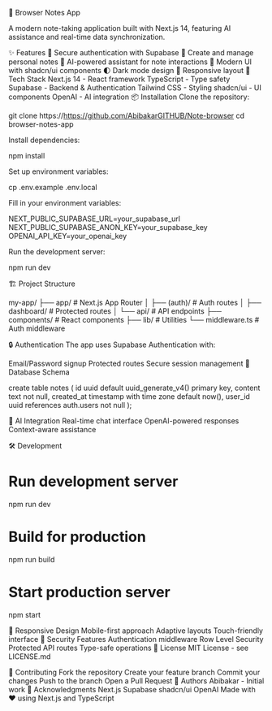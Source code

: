 📝 Browser Notes App

A modern note-taking application built with Next.js 14, featuring AI assistance and real-time data synchronization.

✨ Features
🔐 Secure authentication with Supabase
📝 Create and manage personal notes
🤖 AI-powered assistant for note interactions
🎨 Modern UI with shadcn/ui components
🌓 Dark mode design
📱 Responsive layout
🚀 Tech Stack
Next.js 14 - React framework
TypeScript - Type safety
Supabase - Backend & Authentication
Tailwind CSS - Styling
shadcn/ui - UI components
OpenAI - AI integration
📦 Installation
Clone the repository:

git clone https://https://github.com/AbibakarGITHUB/Note-browser
cd browser-notes-app

Install dependencies:

npm install

Set up environment variables:

cp .env.example .env.local

Fill in your environment variables:

NEXT_PUBLIC_SUPABASE_URL=your_supabase_url
NEXT_PUBLIC_SUPABASE_ANON_KEY=your_supabase_key
OPENAI_API_KEY=your_openai_key

Run the development server:

npm run dev

🏗️ Project Structure

my-app/
├── app/                    # Next.js App Router
│   ├── (auth)/            # Auth routes
│   ├── dashboard/         # Protected routes
│   └── api/               # API endpoints
├── components/            # React components
├── lib/                   # Utilities
└── middleware.ts         # Auth middleware

🔒 Authentication
The app uses Supabase Authentication with:

Email/Password signup
Protected routes
Secure session management
💾 Database Schema

create table notes (
  id uuid default uuid_generate_v4() primary key,
  content text not null,
  created_at timestamp with time zone default now(),
  user_id uuid references auth.users not null
);


🤖 AI Integration
Real-time chat interface
OpenAI-powered responses
Context-aware assistance

🛠️ Development
# Run development server
npm run dev

# Build for production
npm run build

# Start production server
npm start

📱 Responsive Design
Mobile-first approach
Adaptive layouts
Touch-friendly interface
🔐 Security Features
Authentication middleware
Row Level Security
Protected API routes
Type-safe operations
📄 License
MIT License - see LICENSE.md

🤝 Contributing
Fork the repository
Create your feature branch
Commit your changes
Push to the branch
Open a Pull Request
👥 Authors
Abibakar - Initial work
🙏 Acknowledgments
Next.js
Supabase
shadcn/ui
OpenAI
Made with ❤️ using Next.js and TypeScript
